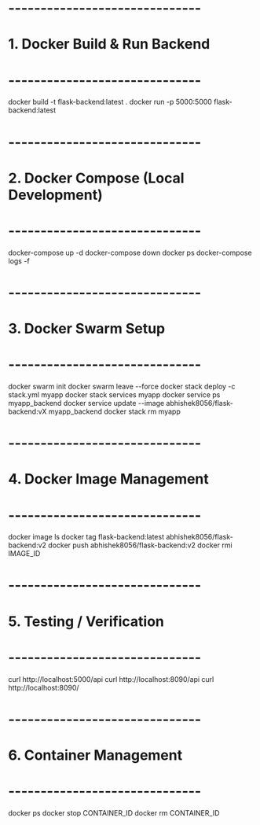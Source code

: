 # ------------------------------
# 1. Docker Build & Run Backend
# ------------------------------
docker build -t flask-backend:latest .
docker run -p 5000:5000 flask-backend:latest

# ------------------------------
# 2. Docker Compose (Local Development)
# ------------------------------
docker-compose up -d
docker-compose down
docker ps
docker-compose logs -f

# ------------------------------
# 3. Docker Swarm Setup
# ------------------------------
docker swarm init
docker swarm leave --force
docker stack deploy -c stack.yml myapp
docker stack services myapp
docker service ps myapp_backend
docker service update --image abhishek8056/flask-backend:vX myapp_backend
docker stack rm myapp

# ------------------------------
# 4. Docker Image Management
# ------------------------------
docker image ls
docker tag flask-backend:latest abhishek8056/flask-backend:v2
docker push abhishek8056/flask-backend:v2
docker rmi IMAGE_ID

# ------------------------------
# 5. Testing / Verification
# ------------------------------
curl http://localhost:5000/api
curl http://localhost:8090/api
curl http://localhost:8090/

# ------------------------------
# 6. Container Management
# ------------------------------
docker ps
docker stop CONTAINER_ID
docker rm CONTAINER_ID
